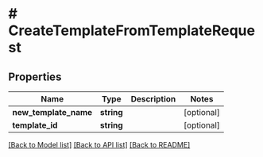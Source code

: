 # # CreateTemplateFromTemplateRequest

## Properties

Name | Type | Description | Notes
------------ | ------------- | ------------- | -------------
**new_template_name** | **string** |  | [optional]
**template_id** | **string** |  | [optional]

[[Back to Model list]](../../README.md#models) [[Back to API list]](../../README.md#endpoints) [[Back to README]](../../README.md)
